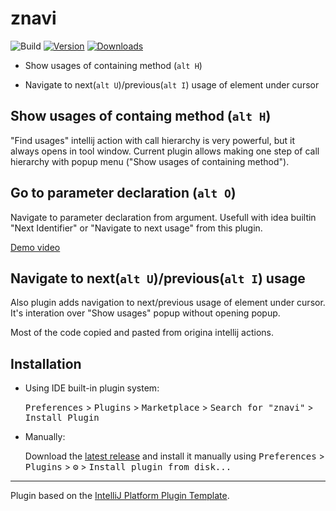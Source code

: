 # znavi

![Build](https://github.com/volkov/znavi/workflows/Build/badge.svg)
[![Version](https://img.shields.io/jetbrains/plugin/v/15771.svg)](https://plugins.jetbrains.com/plugin/15771)
[![Downloads](https://img.shields.io/jetbrains/plugin/d/15771.svg)](https://plugins.jetbrains.com/plugin/15771)

<!-- Plugin description -->

* Show usages of containing method (`alt H`)


* Navigate to next(`alt U`)/previous(`alt I`) usage of element under cursor

## Show usages of containg method (`alt H`)
"Find usages" intellij action with call hierarchy is very powerful, but it always opens in tool window. 
Current plugin allows making one step of call hierarchy with popup menu ("Show usages of containing method").

## Go to parameter declaration (`alt O`)
Navigate to parameter declaration from argument. 
Usefull with idea builtin "Next Identifier" or "Navigate to next usage" from this plugin.

[Demo video](https://youtu.be/ZOxGMqgNVo0)

## Navigate to next(`alt U`)/previous(`alt I`) usage
Also plugin adds navigation to next/previous usage of element under cursor. 
It's interation over "Show usages" popup without opening popup.

Most of the code copied and pasted from origina intellij actions.
<!-- Plugin description end -->

## Installation

- Using IDE built-in plugin system:
  
  <kbd>Preferences</kbd> > <kbd>Plugins</kbd> > <kbd>Marketplace</kbd> > <kbd>Search for "znavi"</kbd> >
  <kbd>Install Plugin</kbd>
  
- Manually:

  Download the [latest release](https://github.com/volkov/znavi/releases/latest) and install it manually using
  <kbd>Preferences</kbd> > <kbd>Plugins</kbd> > <kbd>⚙️</kbd> > <kbd>Install plugin from disk...</kbd>


---
Plugin based on the [IntelliJ Platform Plugin Template][template].

[template]: https://github.com/JetBrains/intellij-platform-plugin-template
